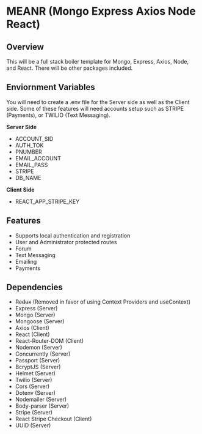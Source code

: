 # MEANR (Mongo Express Axios Node React)

## Overview

This will be a full stack boiler template for Mongo, Express, Axios, Node, and React. There will be other packages included. 

## Enviornment Variables

You will need to create a .env file for the Server side as well as the Client side. Some of these features will need accounts setup such as STRIPE (Payments), or TWILIO (Text Messaging). 

<b>Server Side</b>

* ACCOUNT_SID
* AUTH_TOK
* PNUMBER
* EMAIL_ACCOUNT
* EMAIL_PASS
* STRIPE
* DB_NAME

<b>Client Side</b>

* REACT_APP_STRIPE_KEY

## Features

* Supports local authentication and registration
* User and Administrator protected routes
* Forum
* Text Messaging
* Emailing
* Payments

## Dependencies

* ~~Redux~~ (Removed in favor of using Context Providers and useContext)
* Express (Server)
* Mongo (Server)
* Mongoose (Server)
* Axios (Client)
* React (Client)
* React-Router-DOM (Client)
* Nodemon (Server)
* Concurrently (Server)
* Passport (Server)
* BcryptJS (Server)
* Helmet (Server)
* Twilio (Server)
* Cors (Server)
* Dotenv (Server)
* Nodemailer (Server)
* Body-parser (Server)
* Stripe (Server)
* React Stripe Checkout (Client)
* UUID (Server)
